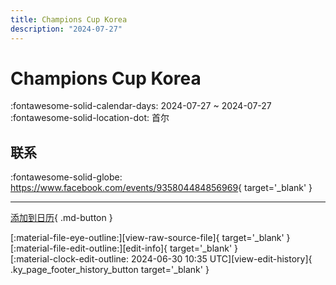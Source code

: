 ```yaml
---
title: Champions Cup Korea
description: "2024-07-27"
---
```


# Champions Cup Korea 

:fontawesome-solid-calendar-days: 2024-07-27 ~ 2024-07-27  
:fontawesome-solid-location-dot: 首尔  

## 联系

:fontawesome-solid-globe: <https://www.facebook.com/events/935804484856969>{ target='_blank' }  

---

[添加到日历](https://swing.news/ics/2024/ko_KR/champions-cup-korea-2024){ .md-button }

<div class="ky_page_footer" markdown>
<div class="ky_page_footer_trailing" markdown="span">
[:material-file-eye-outline:][view-raw-source-file]{ target='_blank' }
[:material-file-edit-outline:][edit-info]{ target='_blank' }
</div>
<div class="ky_page_footer_leading" markdown="span">
[:material-clock-edit-outline: 2024-06-30 10:35 UTC][view-edit-history]{ .ky_page_footer_history_button target='_blank' }
</div>
</div>

[view-raw-source-file]: https://github.com/swingdance/events/blob/main/2024/ko_KR/champions-cup-korea-2024.json "查看原始源文件"
[edit-info]: https://github.com/swingdance/events/issues/new?assignees=&labels=update+event&projects=&template=03-update_entity.yml&title=%5B2024%2Fko_KR%5D%20Update%20Event%3A%20Champions%20Cup%20Korea&region=ko_KR&year=2024&id=champions-cup-korea-2024&name=Champions%20Cup%20Korea&org_id= "编辑信息"

[view-edit-history]: https://github.com/swingdance/events/commits/main/2024/ko_KR/champions-cup-korea-2024.json "查看编辑历史"
